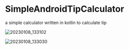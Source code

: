 ﻿# SimpleAndroidTipCalculator

a simple calculator written in kotlin to calculate tip

![20230108_133102](https://user-images.githubusercontent.com/79569415/211285578-7b584524-e2b3-4ea0-ac04-491722ebb2ff.png)


![20230108_133030](https://user-images.githubusercontent.com/79569415/211285613-8c61655c-292e-4aaa-a458-dad9d2838eb3.png)
